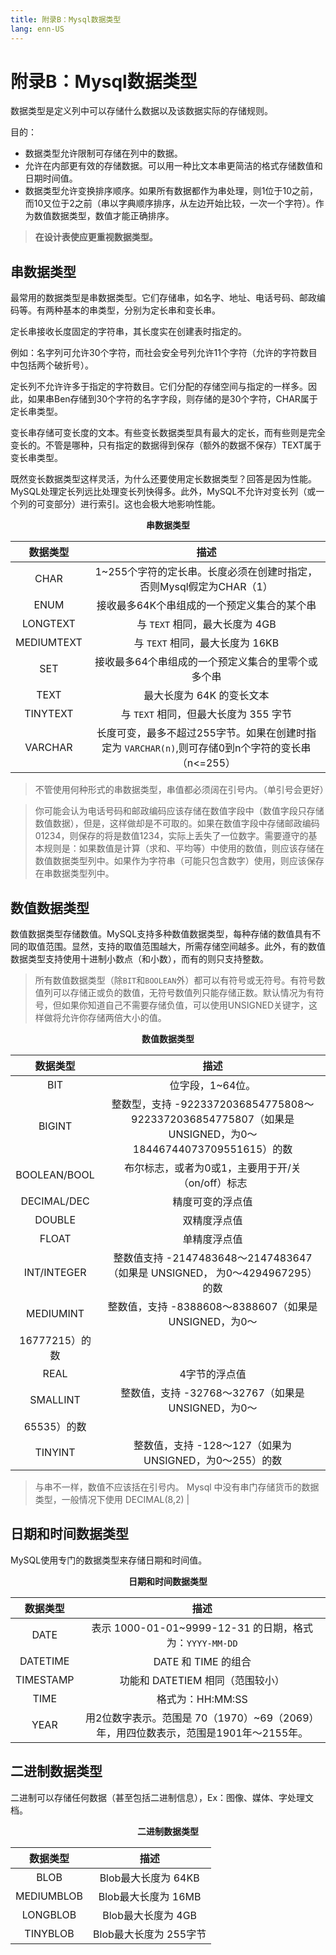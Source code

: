 ```yaml
---
title: 附录B：Mysql数据类型
lang: enn-US
---
```


# 附录B：Mysql数据类型

数据类型是定义列中可以存储什么数据以及该数据实际的存储规则。

目的：

- 数据类型允许限制可存储在列中的数据。
- 允许在内部更有效的存储数据。可以用一种比文本串更简洁的格式存储数值和日期时间值。
- 数据类型允许变换排序顺序。如果所有数据都作为串处理，则1位于10之前，而10又位于2之前（串以字典顺序排序，从左边开始比较，一次一个字符）。作为数值数据类型，数值才能正确排序。

> **在设计表使应更重视数据类型。**

## 串数据类型

最常用的数据类型是串数据类型。它们存储串，如名字、地址、电话号码、邮政编码等。有两种基本的串类型，分别为定长串和变长串。

定长串接收长度固定的字符串，其长度实在创建表时指定的。

例如：名字列可允许30个字符，而社会安全号列允许11个字符（允许的字符数目中包括两个破折号）。

定长列不允许许多于指定的字符数目。它们分配的存储空间与指定的一样多。因此，如果串Ben存储到30个字符的名字字段，则存储的是30个字符，CHAR属于定长串类型。

变长串存储可变长度的文本。有些变长数据类型具有最大的定长，而有些则是完全变长的。不管是哪种，只有指定的数据得到保存（额外的数据不保存）TEXT属于变长串类型。

既然变长数据类型这样灵活，为什么还要使用定长数据类型？回答是因为性能。MySQL处理定长列远比处理变长列快得多。此外，MySQL不允许对变长列（或一个列的可变部分）进行索引。这也会极大地影响性能。

<p align="center" style="font-weight:bolder">串数据类型</p>

| 数据类型 | 描述 |
|:-------:|:----:|
| CHAR | 1~255个字符的定长串。长度必须在创建时指定，否则Mysql假定为CHAR（1）|
| ENUM | 接收最多64K个串组成的一个预定义集合的某个串 |
| LONGTEXT | 与 `TEXT` 相同，最大长度为 4GB |
| MEDIUMTEXT | 与 `TEXT` 相同，最大长度为 16KB |
| SET | 接收最多64个串组成的一个预定义集合的里零个或多个串 |
| TEXT | 最大长度为 64K 的变长文本 |
| TINYTEXT | 与 `TEXT` 相同，但最大长度为 355 字节 |
| VARCHAR | 长度可变，最多不超过255字节。如果在创建时指定为 `VARCHAR(n)`,则可存储0到n个字符的变长串（n<=255） |

> 不管使用何种形式的串数据类型，串值都必须阔在引号内。（单引号会更好）

> 你可能会认为电话号码和邮政编码应该存储在数值字段中（数值字段只存储数值数据），但是，这样做却是不可取的。如果在数值字段中存储邮政编码01234，则保存的将是数值1234，实际上丢失了一位数字。需要遵守的基本规则是：如果数值是计算（求和、平均等）中使用的数值，则应该存储在数值数据类型列中。如果作为字符串（可能只包含数字）使用，则应该保存在串数据类型列中。

## 数值数据类型

数值数据类型存储数值。MySQL支持多种数值数据类型，每种存储的数值具有不同的取值范围。显然，支持的取值范围越大，所需存储空间越多。此外，有的数值数据类型支持使用十进制小数点（和小数），而有的则只支持整数。

> 所有数值数据类型（除`BIT`和`BOOLEAN`外）都可以有符号或无符号。有符号数值列可以存储正或负的数值，无符号数值列只能存储正数。默认情况为有符号，但如果你知道自己不需要存储负值，可以使用UNSIGNED关键字，这样做将允许你存储两倍大小的值。

<p align="center" style="font-weight:bolder">数值数据类型</p>

| 数据类型 | 描述 |
|:-------:|:----:|
| BIT | 位字段，1~64位。 |
| BIGINT | 整数型，支持 -9223372036854775808～9223372036854775807（如果是UNSIGNED，为0～18446744073709551615）的数 |
| BOOLEAN/BOOL | 布尔标志，或者为0或1，主要用于开/关（on/off）标志 |
| DECIMAL/DEC | 精度可变的浮点值 |
| DOUBLE | 双精度浮点值 |
| FLOAT | 单精度浮点值 |
| INT/INTEGER | 整数值支持 -2147483648～2147483647（如果是 UNSIGNED， 为0～4294967295）的数 |
| MEDIUMINT | 整数值，支持 -8388608～8388607（如果是UNSIGNED，为0～
16777215）的数 |
| REAL | 4字节的浮点值 |
| SMALLINT | 整数值，支持 -32768～32767（如果是UNSIGNED，为0～
65535）的数 |
| TINYINT | 整数值，支持 -128～127（如果为UNSIGNED，为0～255）的数 |

> 与串不一样，数值不应该括在引号内。
> Mysql 中没有串门存储货币的数据类型，一般情况下使用 DECIMAL(8,2) |

## 日期和时间数据类型

MySQL使用专门的数据类型来存储日期和时间值。

<p align="center" style="font-weight:bolder">日期和时间数据类型</p>

| 数据类型 | 描述 |
|:-------:|:----:|
| DATE | 表示 1000-01-01~9999-12-31 的日期，格式为：`YYYY-MM-DD` |
| DATETIME | DATE 和 TIME 的组合 |
| TIMESTAMP | 功能和 DATETIEM 相同（范围较小） |
| TIME | 格式为：HH:MM:SS |
| YEAR | 用2位数字表示。范围是 70（1970）~69（2069）年，用四位数表示，范围是1901年～2155年。 |

## 二进制数据类型

二进制可以存储任何数据（甚至包括二进制信息），Ex：图像、媒体、字处理文档。

<p align="center" style="font-weight:bolder">二进制数据类型</p>

| 数据类型 | 描述 |
|:-------:|:----:|
| BLOB | Blob最大长度为 64KB |
| MEDIUMBLOB | Blob最大长度为 16MB |
| LONGBLOB | Blob最大长度为 4GB |
| TINYBLOB | Blob最大长度为 255字节 |